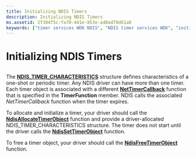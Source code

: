 ```yaml
---
title: Initializing NDIS Timers
description: Initializing NDIS Timers
ms.assetid: 2f304f5c-fa70-441e-853e-a48ad70d61a0
keywords: ["timer services WDK NDIS", "NDIS timer services WDK", "initializing NDIS timers"]
---
```


# Initializing NDIS Timers


## <a href="" id="ddk-initializing-ndis-timers-ng"></a>


The [**NDIS\_TIMER\_CHARACTERISTICS**](https://msdn.microsoft.com/library/windows/hardware/ff567886) structure defines characteristics of a one-shot or periodic timer. Any NDIS driver can have more than one timer. Each timer object is associated with a different [**NetTimerCallback**](https://msdn.microsoft.com/library/windows/hardware/ff568351) function that is specified in the **TimerFunction** member. NDIS calls the associated *NetTimerCallback* function when the timer expires.

To allocate and initialize a timer, your driver should call the [**NdisAllocateTimerObject**](https://msdn.microsoft.com/library/windows/hardware/ff561618) function and provide a driver-allocated NDIS\_TIMER\_CHARACTERISTICS structure. The timer does not start until the driver calls the [**NdisSetTimerObject**](https://msdn.microsoft.com/library/windows/hardware/ff564563) function.

To free a timer object, your driver should call the [**NdisFreeTimerObject**](https://msdn.microsoft.com/library/windows/hardware/ff562605) function.

 

 





